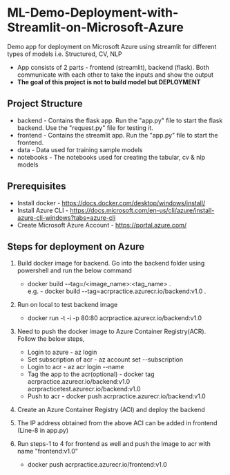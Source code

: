 # ML-Demo-Deployment-with-Streamlit-on-Microsoft-Azure
Demo app for deployment on Microsoft Azure using streamlit for different types of models i.e. Structured, CV, NLP
+ App consists of 2 parts - frontend (streamlit), backend (flask). Both communicate with each other to take the inputs and show the output
+ **The goal of this project is not to build model but DEPLOYMENT**

## Project Structure
+ backend - Contains the flask app. Run the "app.py" file to start the flask backend. Use the "request.py" file for testing it.
+ frontend - Contains the streamlit app. Run the "app.py" file to start the frontend.
+ data - Data used for training sample models
+ notebooks - The notebooks used for creating the tabular, cv & nlp models

## Prerequisites
+ Install docker - https://docs.docker.com/desktop/windows/install/
+ Install Azure CLI - https://docs.microsoft.com/en-us/cli/azure/install-azure-cli-windows?tabs=azure-cli
+ Create Microsoft Azure Account - https://portal.azure.com/

## Steps for deployment on Azure
1. Build docker image for backend. Go into the backend folder using powershell and run the below command
	+ docker build --tag=<azure container registry name>/<image_name>:<tag_name> . <br>
	e.g. - docker build --tag=acrpractice.azurecr.io/backend:v1.0 .
	
2. Run on local to test backend image
	+ docker run -t -i -p 80:80 acrpractice.azurecr.io/backend:v1.0
	
3. Need to push the docker image to Azure Container Registry(ACR). Follow the below steps,
	+ Login to azure - az login
	+ Set subscription of acr - az account set --subscription <Subscription ID>
	+ Login to acr - az acr login --name <ACR Login server>
	+ Tag the app to the acr(optional) - docker tag acrpractice.azurecr.io/backend:v1.0 acrpracticetest.azurecr.io/backend:v1.0
	+ Push to acr - docker push acrpractice.azurecr.io/backend:v1.0
	
4. Create an Azure Container Registry (ACI) and deploy the backend

5. The IP address obtained from the above ACI can be added in frontend (Line-8 in app.py) 

6. Run steps-1 to 4 for frontend as well and push the image to acr with name "frontend:v1.0"
	+ docker push acrpractice.azurecr.io/frontend:v1.0

